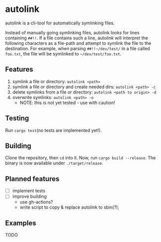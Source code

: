 # autolink

autolink is a cli-tool for automatically symlinking files.

Instead of manually going symlinking files, autolink looks for lines containing `##!!`.
If a file contains such a line, autolink will interpret the following characters as a file-path and attempt to symlink the file to the destination.
For example, when parsing `##!!~/dev/test/` in a file called `foo.txt`, the file will be symlinked to `~/dev/test/foo.txt`.

## Features

1. symlink a file or directory: `autolink <path>`
2. symlink a file or directory and create needed dirs: `autolink <path> -c`
3. delete symlinks from a file or directory: `autolink <path to origin> -d`
4. overwrite symlinks: `autolink <path> -o`
   - NOTE: this is not yet tested - use with caution!

## Testing

Run `cargo test`(no tests are implemented yet!).

## Building

Clone the repository, then `cd` into it. Now, run `cargo build --release`.
The binary is now available under `./target/release`.

## Planned features

- [ ] implement tests
- [ ] improve building
  - use gh-actions?
  - write script to copy & replace autolink to sbin(?);

## Examples

TODO
